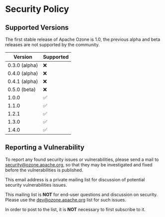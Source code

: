 # Security Policy

## Supported Versions

The first stable release of Apache Ozone is 1.0, the previous alpha and beta releases are not supported by the community.

| Version       | Supported          |
|---------------| ------------------ |
| 0.3.0 (alpha) | :x:                |
| 0.4.0 (alpha) | :x:                |
| 0.4.1 (alpha) | :x:                |
| 0.5.0 (beta)  | :x:                |
| 1.0.0         | :white_check_mark: |
| 1.1.0         | :white_check_mark: |
| 1.2.1         | :white_check_mark: |
| 1.3.0         | :white_check_mark: |
| 1.4.0         | :white_check_mark: |

## Reporting a Vulnerability

To report any found security issues or vulnerabilities, please send a mail to security@ozone.apache.org, so that they may be investigated and fixed before the vulnerabilities is published.

This email address is a private mailing list for discussion of potential security vulnerabilities issues.

This mailing list is **NOT** for end-user questions and discussion on security. Please use the dev@ozone.apache.org list for such issues.

In order to post to the list, it is **NOT** necessary to first subscribe to it.
